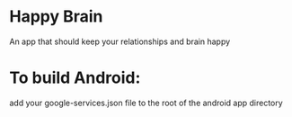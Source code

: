 # Happy Brain 

An app that should keep your relationships and brain happy

# To build Android:

add your google-services.json file to the root of the android app directory
